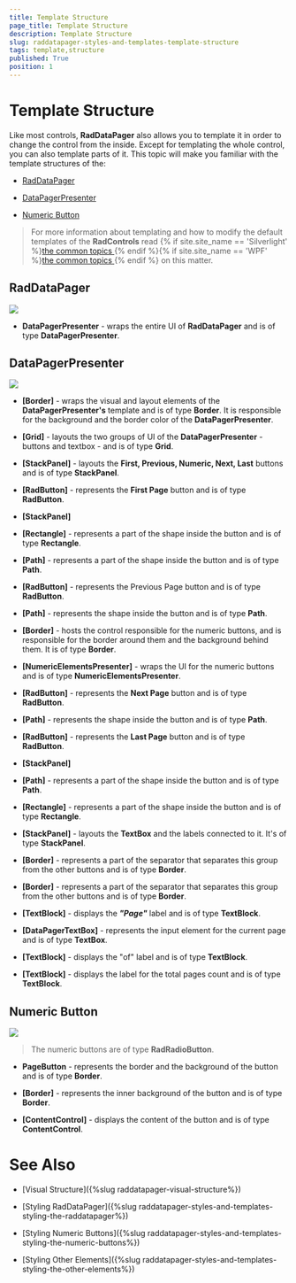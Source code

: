 ```yaml
---
title: Template Structure
page_title: Template Structure
description: Template Structure
slug: raddatapager-styles-and-templates-template-structure
tags: template,structure
published: True
position: 1
---
```


# Template Structure



Like most controls, __RadDataPager__ also allows you to template it in order to change the control from the inside. Except for templating the whole control, you can also template parts of it. This topic will make you familiar with the template structures of the:

* [RadDataPager](#raddatapager)

* [DataPagerPresenter](#datapagerpresenter)

* [Numeric Button](#numeric-button)

>For more information about templating and how to modify the default templates of the __RadControls__ read {% if site.site_name == 'Silverlight' %}[the common topics ](http://www.telerik.com/help/silverlight/common-styling-appearance-edit-control-templates-blend.html){% endif %}{% if site.site_name == 'WPF' %}[the common topics ](http://www.telerik.com/help/wpf/common-styling-appearance-edit-control-templates-blend.html){% endif %} on this matter.

## RadDataPager

![](images/RadDataPager_Styles_and_Templates_01.png)

* __DataPagerPresenter__ - wraps the entire UI of __RadDataPager__ and is of type __DataPagerPresenter__.

## DataPagerPresenter

![](images/RadDataPager_Styles_and_Templates_02.png)

* __[Border]__ - wraps the visual and layout elements of the __DataPagerPresenter's__ template and is of type __Border__. It is responsible for the background and the border color of the __DataPagerPresenter__.

* __[Grid]__ - layouts the two groups of UI of the __DataPagerPresenter__ - buttons and textbox - and is of type __Grid__.

* __[StackPanel]__ - layouts the __First, Previous, Numeric, Next, Last__ buttons and is of type __StackPanel__.

* __[RadButton]__ - represents the __First Page__ button and is of type __RadButton__.

* __[StackPanel]__

* __[Rectangle]__ - represents a part of the shape inside the button and is of type __Rectangle__.

* __[Path]__ - represents a part of the shape inside the button and is of type __Path__.

* __[RadButton]__ - represents the Previous Page button and is of type __RadButton__.

* __[Path]__ - represents the shape inside the button and is of type __Path__.

* __[Border]__ - hosts the control responsible for the numeric buttons, and is responsible for the border around them and the background behind them. It is of type __Border__.

* __[NumericElementsPresenter]__ - wraps the UI for the numeric buttons and is of type __NumericElementsPresenter__.

* __[RadButton]__ - represents the __Next Page__ button and is of type __RadButton__.

* __[Path]__ - represents the shape inside the button and is of type __Path__.

* __[RadButton]__ - represents the __Last Page__ button and is of type __RadButton__.

* __[StackPanel]__

* __[Path]__ - represents a part of the shape inside the button and is of type __Path__.

* __[Rectangle]__ - represents a part of the shape inside the button and is of type __Rectangle__.

* __[StackPanel]__ - layouts the __TextBox__ and the labels connected to it. It's of type __StackPanel__.

* __[Border]__ - represents a part of the separator that separates this group from the other buttons and is of type __Border__.

* __[Border]__ - represents a part of the separator that separates this group from the other buttons and is of type __Border__.

* __[TextBlock]__ - displays the ___"Page"___ label and is of type __TextBlock__.

* __[DataPagerTextBox]__ - represents the input element for the current page and is of type __TextBox__.

* __[TextBlock]__ - displays the "of" label and is of type __TextBlock__.

* __[TextBlock]__ - displays the label for the total pages count and is of type __TextBlock__.

## Numeric Button

![](images/RadDataPager_Styles_and_Templates_03.png)

>The numeric buttons are of type __RadRadioButton__.

* __PageButton__ - represents the border and the background of the button and is of type __Border__.

* __[Border]__ - represents the inner background of the button and is of type __Border__.

* __[ContentControl]__ - displays the content of the button and is of type __ContentControl__.

# See Also

 * [Visual Structure]({%slug raddatapager-visual-structure%})

 * [Styling RadDataPager]({%slug raddatapager-styles-and-templates-styling-the-raddatapager%})

 * [Styling Numeric Buttons]({%slug raddatapager-styles-and-templates-styling-the-numeric-buttons%})

 * [Styling Other Elements]({%slug raddatapager-styles-and-templates-styling-the-other-elements%})
